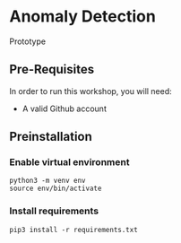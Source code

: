 # Anomaly Detection

Prototype

## Pre-Requisites

In order to run this workshop, you will need:

* A valid Github account

## Preinstallation
### Enable virtual environment
```
python3 -m venv env
source env/bin/activate
```
### Install requirements
```
pip3 install -r requirements.txt
```